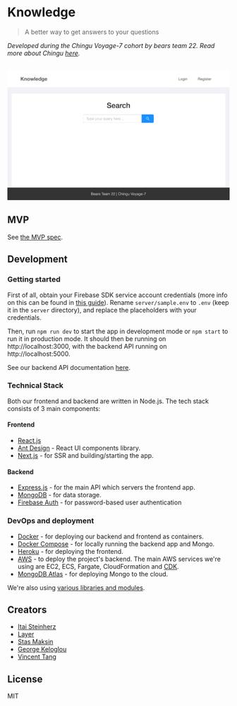 # Knowledge

> A better way to get answers to your questions

_Developed during the Chingu Voyage-7 cohort by bears team 22. Read more about Chingu [here](https://chingu.io)._

<br>
<a href="http://knowledge2019.herokuapp.com">
	<img src="screenshot.png" width="661">
</a>


## MVP

See [the MVP spec](docs/mvp.md).


## Development

### Getting started

First of all, obtain your Firebase SDK service account credentials (more info on this can be found in [this guide](https://firebase.google.com/docs/admin/setup#add_firebase_to_your_app)). Rename `server/sample.env` to `.env` (keep it in the `server` directory), and replace the placeholders with your credentials.

Then, run `npm run dev` to start the app in development mode or `npm start` to run it in production mode. It should then be running on http://localhost:3000, with the backend API running on http://localhost:5000.

See our backend API documentation [here](https://rawcdn.githack.com/chingu-voyage7/Bears-Team-22/a666ca417134b6b29758eb851f257af446b78d61/docs/index.html).

### Technical Stack

Both our frontend and backend are written in Node.js. The tech stack consists of 3 main components:

#### Frontend

- [React.js](https://reactjs.org)
- [Ant Design](https://ant.design/) - React UI components library.
- [Next.js](https://nextjs.org) - for SSR and building/starting the app.

#### Backend

- [Express.js](https://expressjs.com) - for the main API which servers the frontend app.
- [MongoDB](https://www.mongodb.com) - for data storage.
- [Firebase Auth](https://firebase.google.com/docs/auth) - for password-based user authentication

### DevOps and deployment

- [Docker](https://www.docker.com) - for deploying our backend and frontend as containers.
- [Docker Compose](https://docs.docker.com/compose) - for locally running the backend app and Mongo.
- [Heroku](https://www.heroku.com) - for deploying the frontend.
- [AWS](https://aws.amazon.com/) - to deploy the project's backend. The main AWS services we're using are EC2, ECS, Fargate, CloudFormation and [CDK](https://github.com/awslabs/aws-cdk).
- [MongoDB Atlas](https://www.mongodb.com/cloud/atlas) - for deploying Mongo to the cloud.

We're also using [various libraries and modules](https://github.com/chingu-voyage7/Bears-Team-22/network/dependencies).

## Creators

- [Itai Steinherz](https://github.com/itaisteinherz)
- [Layer](https://github.com/R-Layer)
- [Stas Maksin](https://github.com/mastas3)
- [George Keloglou](https://github.com/geokeloglou)
- [Vincent Tang](https://github.com/vincentntang)


## License

MIT
